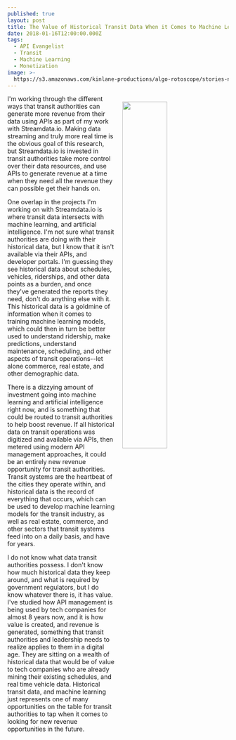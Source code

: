 ```yaml
---
published: true
layout: post
title: The Value of Historical Transit Data When it Comes to Machine Learning
date: 2018-01-16T12:00:00.000Z
tags:
  - API Evangelist
  - Transit
  - Machine Learning
  - Monetization
image: >-
  https://s3.amazonaws.com/kinlane-productions/algo-rotoscope/stories-new/52_175_800_500_0_max_0_1_-1.jpg
---
```

<p><img src="https://s3.amazonaws.com/kinlane-productions/algo-rotoscope/stories-new/52_175_800_500_0_max_0_1_-1.jpg" align="right" width="45%" style="padding: 15px;" /></p>I'm working through the different ways that transit authorities can generate more revenue from their data using APIs as part of my work with Streamdata.io. Making data streaming and truly more real time is the obvious goal of this research, but Streamdata.io is invested in transit authorities take more control over their data resources, and use APIs to generate revenue at a time when they need all the revenue they can possible get their hands on.

One overlap in the projects I'm working on with Streamdata.io is where transit data intersects with machine learning, and artificial intelligence. I'm not sure what transit authorities are doing with their historical data, but I know that it isn't available via their APIs, and developer portals. I'm guessing they see historical data about schedules, vehicles, riderships, and other data points as a burden, and once they've generated the reports they need, don't do anything else with it. This historical data is a goldmine of information when it comes to training machine learning models, which could then in turn be better used to understand ridership, make predictions, understand maintenance, scheduling, and other aspects of transit operations--let alone commerce, real estate, and other demographic data.

There is a dizzying amount of investment going into machine learning and artificial intelligence right now, and is something that could be routed to transit authorities to help boost revenue. If all historical data on transit operations was digitized and available via APIs, then metered using modern API management approaches, it could be an entirely new revenue opportunity for transit authorities. Transit systems are the heartbeat of the cities they operate within, and historical data is the record of everything that occurs, which can be used to develop machine learning models for the transit industry, as well as real estate, commerce, and other sectors that transit systems feed into on a daily basis, and have for years.

I do not know what data transit authorities possess. I don't know how much historical data they keep around, and what is required by government regulators, but I do know whatever there is, it has value. I've studied how API management is being used by tech companies for almost 8 years now, and it is how value is created, and revenue is generated, something that transit authorities and leadership needs to realize applies to them in a digital age. They are sitting on a wealth of historical data that would be of value to tech companies who are already mining their existing schedules, and real time vehicle data. Historical transit data, and machine learning just represents one of many opportunities on the table for transit authorities to tap when it comes to looking for new revenue opportunities in the future.
